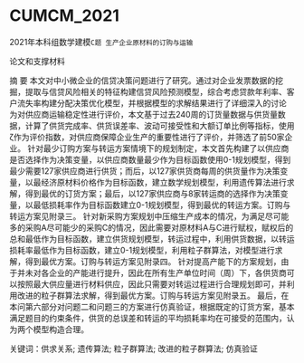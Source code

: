 # CUMCM_2021
2021年本科组数学建模`C题 生产企业原材料的订购与运输`

论文和支撑材料


摘  要
本文对中小微企业的信贷决策问题进行了研究。通过对企业发票数据的挖掘，提取与信贷风险相关的特征构建信贷风险预测模型，综合考虑贷款年利率、客户流失率构建分配决策优化模型，并根据模型的求解结果进行了详细深入的讨论
为对供应商运输稳定性进行评价，本文基于过去240周的订货量数据与供货量数据，计算了供货完成率、供货误差率、波动可接受性和大额订单比例等指标，使用ζ作为评价指数，对供应商保障企业生产的重要性进行了评价，并筛选了前50家企业。
针对最少订购方案与转运方案情境下的规划制定，本文首先构建了以供应商是否选择作为决策变量，以供应商数量最少作为目标函数使用0-1规划模型，得到最少需要127家供应商进行供货；而后，以127家供货商每周的供货量作为决策变量，以最经济原材料价格作为目标函数，建立数学规划模型，利用遗传算法进行求解，得到最优的订货方案；最后，以127家供应商与8家转运商的选择作为决策变量，以最低损耗率作为目标函数建立0-1规划模型，得到最优的转运方案。订购与转运方案见附录三。
针对新采购方案规划中压缩生产成本的情况，为满足尽可能多的采购A尽可能少的采购C的情况，因此需要对原材料A与C进行赋权，赋权后的总和最低作为目标函数，建立供货规划模型，转运过程中，利用供货数据，以转运损耗率最低作为目标函数，建立0-1规划模型，利用粒子群算法，对模型进行求解，得到最优方案。订购与转运方案见附录四。
针对提高产能下的方案规划，由于并未对各企业的产能进行提升，因此在所有生产单位时间（周）下，各供货商可以按照最大供应量进行材料供应，因此只需要对转运过程进行合理规划即可，并利用改进的粒子群算法求解，得到最优方案。订购与转运方案见附录五。
最后，在本问第六部分对问题二和问题三的方案进行仿真验证，根据既定的订货方案，基本满足题目的约束条件，供货的总误差和转运的平均损耗率均在可接受的范围内，认为两个模型构造合理。

关键词：供求关系; 遗传算法; 粒子群算法; 改进的粒子群算法; 仿真验证 

